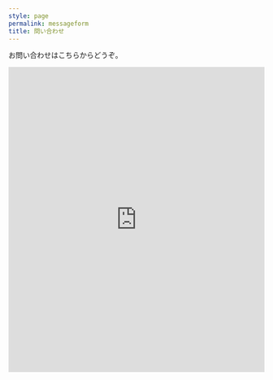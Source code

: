 ```yaml
---
style: page
permalink: messageform
title: 問い合わせ
---
```


お問い合わせはこちらからどうぞ。

<script type="text/javascript" src="https://s3.amazonaws.com/assets.freshdesk.com/widget/freshwidget.js"></script>
<style type="text/css" media="screen, projection">
	@import url(https://s3.amazonaws.com/assets.freshdesk.com/widget/freshwidget.css); 
</style> 
<iframe title="Feedback Form" class="freshwidget-embedded-form" id="freshwidget-embedded-form" src="https://umemotollc.freshdesk.com/widgets/feedback_widget/new?&widgetType=embedded&formTitle=%E3%81%8A%E5%95%8F%E3%81%84%E5%90%88%E3%82%8F%E3%81%9B%E3%81%AF%E3%81%93%E3%81%A1%E3%82%89%E3%81%AB%E3%81%A9%E3%81%86%E3%81%9E&submitTitle=%E9%80%81%E4%BF%A1&submitThanks=%E9%80%81%E4%BF%A1%E3%82%92%E5%8F%97%E3%81%91%E4%BB%98%E3%81%91%E3%81%BE%E3%81%97%E3%81%9F%E3%80%82&screenshot=%E3%81%84%E3%81%84%E3%81%88&attachFile=no&searchArea=no&captcha=yes" scrolling="no" height="600px" width="100%" frameborder="0" >
</iframe>

 
